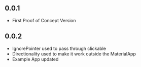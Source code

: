 ## 0.0.1

* First Proof of Concept Version

## 0.0.2

* IgnorePointer used to pass through clickable
* Directionality used to make it work outside the MaterialApp
* Example App updated